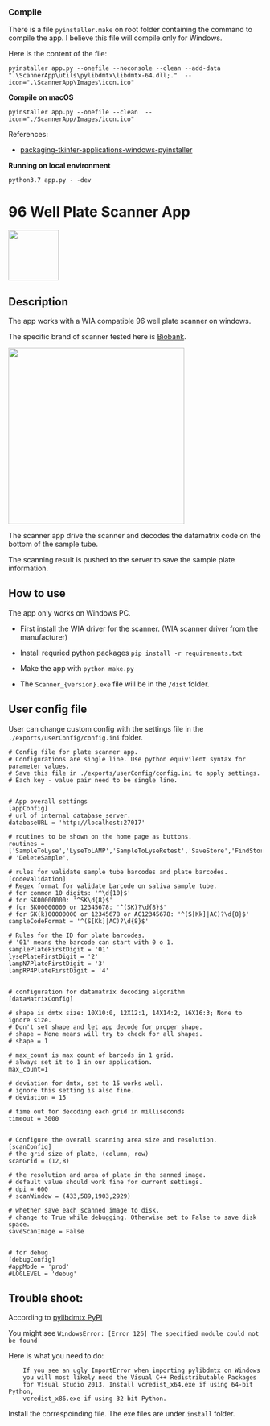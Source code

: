 ### Compile

There is a file `pyinstaller.make` on root folder containing the command to compile the app. I believe this file will compile only for Windows.

Here is the content of the file:

```
pyinstaller app.py --onefile --noconsole --clean --add-data ".\ScannerApp\utils\pylibdmtx\libdmtx-64.dll;."  --icon=".\ScannerApp\Images\icon.ico"
```

**Compile on macOS**

```
pyinstaller app.py --onefile --clean  --icon="./ScannerApp/Images/icon.ico"
```

References:

* [packaging-tkinter-applications-windows-pyinstaller](https://www.pythonguis.com/tutorials/packaging-tkinter-applications-windows-pyinstaller/)

**Running on local environment**

```python3.7 app.py - -dev```


# 96 Well Plate Scanner App

<img src=./ScannerApp/Images/icon.ico width=100>


## Description

The app works with a WIA compatible 96 well plate scanner on windows.

The specific brand of scanner tested here is [Biobank](http://www.inno-spring.com/pro_easyCapture.html).

<img src=./images/biobank.png width=350>

The scanner app drive the scanner and decodes the datamatrix code on the bottom of the sample tube.

The scanning result is pushed to the server to save the sample plate information.

## How to use
The app only works on Windows PC.

- First install the WIA driver for the scanner. (WIA scanner driver from the manufacturer)

- Install requried python packages `pip install -r requirements.txt`

- Make the app with `python make.py`

- The `Scanner_{version}.exe` file will be in the `/dist` folder.

## User config file

User can change custom config with the settings file in the `./exports/userConfig/config.ini` folder.

```
# Config file for plate scanner app.
# Configurations are single line. Use python equivilent syntax for parameter values.
# Save this file in ./exports/userConfig/config.ini to apply settings.
# Each key - value pair need to be single line.


# App overall settings
[appConfig]
# url of internal database server.
databaseURL = 'http://localhost:27017'

# routines to be shown on the home page as buttons.
routines = ['SampleToLyse','LyseToLAMP','SampleToLyseRetest','SaveStore','FindStore','ValidateSample','CreateSample','ReadCSV']
# 'DeleteSample',

# rules for validate sample tube barcodes and plate barcodes.
[codeValidation]
# Regex format for validate barcode on saliva sample tube.
# for common 10 digits: '^\d{10}$'
# for SK00000000: '^SK\d{8}$'
# for SK00000000 or 12345678: '^(SK)?\d{8}$'
# for SK(k)00000000 or 12345678 or AC12345678: '^(S[Kk]|AC)?\d{8}$'
sampleCodeFormat = '^(S[Kk]|AC)?\d{8}$'

# Rules for the ID for plate barcodes.
# '01' means the barcode can start with 0 o 1.
samplePlateFirstDigit = '01'
lysePlateFirstDigit = '2'
lampN7PlateFirstDigit = '3'
lampRP4PlateFirstDigit = '4'


# configuration for datamatrix decoding algorithm
[dataMatrixConfig]

# shape is dmtx size: 10X10:0, 12X12:1, 14X14:2, 16X16:3; None to ignore size.
# Don't set shape and let app decode for proper shape.
# shape = None means will try to check for all shapes. 
# shape = 1

# max_count is max count of barcods in 1 grid.
# always set it to 1 in our application.
max_count=1

# deviation for dmtx, set to 15 works well.
# ignore this setting is also fine.
# deviation = 15

# time out for decoding each grid in milliseconds
timeout = 3000


# Configure the overall scanning area size and resolution.
[scanConfig]
# the grid size of plate, (column, row)
scanGrid = (12,8)

# the resolution and area of plate in the sanned image. 
# default value should work fine for current settings.
# dpi = 600
# scanWindow = (433,589,1903,2929)

# whether save each scanned image to disk.
# change to True while debugging. Otherwise set to False to save disk space.
saveScanImage = False


# for debug
[debugConfig]
#appMode = 'prod'
#LOGLEVEL = 'debug'
```

## Trouble shoot:
According to [pylibdmtx PyPI](https://pypi.org/project/pylibdmtx/)

You might see `WindowsError: [Error 126] The specified module could not be found`

Here is what you need to do:

        If you see an ugly ImportError when importing pylibdmtx on Windows 
        you will most likely need the Visual C++ Redistributable Packages
        for Visual Studio 2013. Install vcredist_x64.exe if using 64-bit Python, 
        vcredist_x86.exe if using 32-bit Python.

Install the correspoinding file. The exe files are under `install` folder. 
